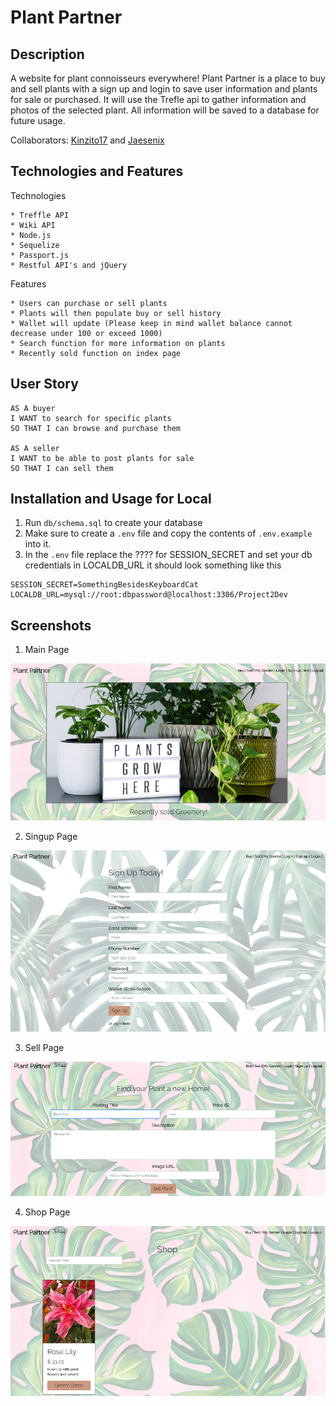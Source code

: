 # Plant Partner

## Description

A website for plant connoisseurs everywhere!
Plant Partner is a place to buy and sell plants with a sign up and login to save user information and plants for sale or purchased. It will use the Trefle api to gather information and photos of the selected plant. All information will be saved to a database for future usage.

Collaborators: [Kinzito17](https://github.com/Kinzito17) and [Jaesenix](https://github.com/Jaesenix)

## Technologies and Features

Technologies
```
* Treffle API
* Wiki API
* Node.js
* Sequelize
* Passport.js
* Restful API's and jQuery
```
Features
```
* Users can purchase or sell plants
* Plants will then populate buy or sell history
* Wallet will update (Please keep in mind wallet balance cannot decrease under 100 or exceed 1000)
* Search function for more information on plants
* Recently sold function on index page
```

## User Story
```
AS A buyer
I WANT to search for specific plants
SO THAT I can browse and purchase them

AS A seller
I WANT to be able to post plants for sale
SO THAT I can sell them
```
## Installation and Usage for Local
1. Run `db/schema.sql` to create your database
2. Make sure to create a `.env` file and copy the contents of `.env.example` into it.
3. In the `.env` file replace the ???? for SESSION_SECRET and set your db credentials in LOCALDB_URL
it should look something like this
```
SESSION_SECRET=SomethingBesidesKeyboardCat
LOCALDB_URL=mysql://root:dbpassword@localhost:3306/Project2Dev
```

## Screenshots

1. Main Page 

![Alt text](/screenshots/main.PNG "Optional Title")

2. Singup Page

![Alt text](/screenshots/signup.PNG "Optional Title")

3. Sell Page

![Alt text](/screenshots/sell.PNG "Optional Title")

4. Shop Page

![Alt text](/screenshots/buy.PNG "Optional Title")
